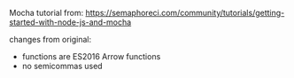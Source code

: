 Mocha tutorial from:
https://semaphoreci.com/community/tutorials/getting-started-with-node-js-and-mocha

changes from original:
- functions are ES2016 Arrow functions
- no semicommas used
